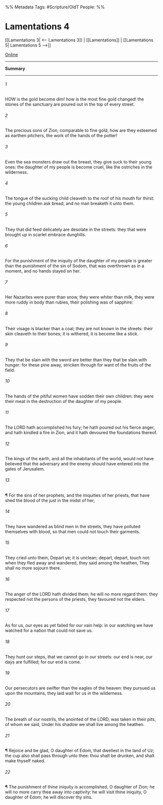 

%% Metadata
Tags: #Scripture/OldT
People: 
%%
# Lamentations 4
[[Lamentations 3| <-- Lamentations 3]] | [[Lamentations]] | [[Lamentations 5| Lamentations 5 -->]]

[Online](https://churchofjesuschrist.org/study/scriptures/ot/lam/4?lang=eng)

---
__Summary__



---

###### 1
HOW is the gold become dim!  how is the most fine gold changed!  the stones of the sanctuary are poured out in the top of every street.
###### 2
The precious sons of Zion, comparable to fine gold, how are they esteemed as earthen pitchers, the work of the hands of the potter!
###### 3
Even the sea monsters draw out the breast, they give suck to their young ones: the daughter of my people is become cruel, like the ostriches in the wilderness.
###### 4
The tongue of the sucking child cleaveth to the roof of his mouth for thirst: the young children ask bread, and no man breaketh it unto them.
###### 5
They that did feed delicately are desolate in the streets: they that were brought up in scarlet embrace dunghills.
###### 6
For the punishment of the iniquity of the daughter of my people is greater than the punishment of the sin of Sodom, that was overthrown as in a moment, and no hands stayed on her.
###### 7
Her Nazarites were purer than snow, they were whiter than milk, they were more ruddy in body than rubies, their polishing was of sapphire:
###### 8
Their visage is blacker than a coal; they are not known in the streets: their skin cleaveth to their bones; it is withered, it is become like a stick.
###### 9
They that be slain with the sword are better than they that be slain with hunger: for these pine away, stricken through for want of the fruits of the field.
###### 10
The hands of the pitiful women have sodden their own children: they were their meat in the destruction of the daughter of my people.
###### 11
The LORD hath accomplished his fury; he hath poured out his fierce anger, and hath kindled a fire in Zion, and it hath devoured the foundations thereof.
###### 12
The kings of the earth, and all the inhabitants of the world, would not have believed that the adversary and the enemy should have entered into the gates of Jerusalem.
###### 13
¶ For the sins of her prophets, and the iniquities of her priests, that have shed the blood of the just in the midst of her,
###### 14
They have wandered as blind men in the streets, they have polluted themselves with blood, so that men could not touch their garments.
###### 15
They cried unto them, Depart ye; it is unclean; depart, depart, touch not: when they fled away and wandered, they said among the heathen, They shall no more sojourn there.
###### 16
The anger of the LORD hath divided them; he will no more regard them: they respected not the persons of the priests, they favoured not the elders.
###### 17
As for us, our eyes as yet failed for our vain help: in our watching we have watched for a nation that could not save us.
###### 18
They hunt our steps, that we cannot go in our streets: our end is near, our days are fulfilled; for our end is come.
###### 19
Our persecutors are swifter than the eagles of the heaven: they pursued us upon the mountains, they laid wait for us in the wilderness.
###### 20
The breath of our nostrils, the anointed of the LORD, was taken in their pits, of whom we said, Under his shadow we shall live among the heathen.
###### 21
¶ Rejoice and be glad, O daughter of Edom, that dwellest in the land of Uz; the cup also shall pass through unto thee: thou shalt be drunken, and shalt make thyself naked.
###### 22
¶ The punishment of thine iniquity is accomplished, O daughter of Zion; he will no more carry thee away into captivity: he will visit thine iniquity, O daughter of Edom; he will discover thy sins.



